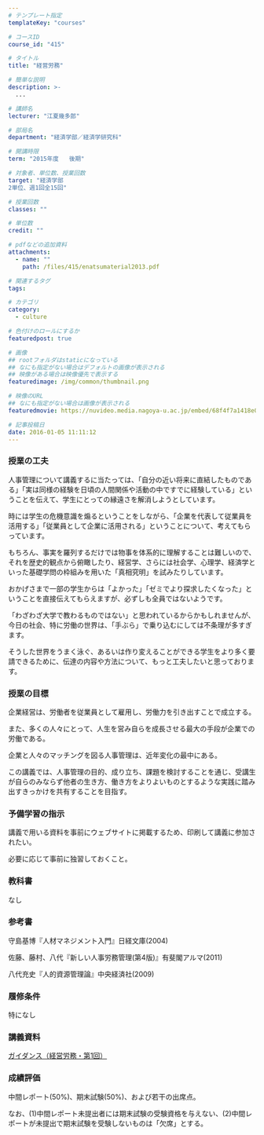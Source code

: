 ```yaml
---
# テンプレート指定
templateKey: "courses"

# コースID
course_id: "415"

# タイトル
title: "経営労務"

# 簡単な説明
description: >-
  ...

# 講師名
lecturer: "江夏幾多郎"

# 部局名
department: "経済学部／経済学研究科"

# 開講時限
term: "2015年度	後期"

# 対象者、単位数、授業回数
target: "経済学部
2単位、週1回全15回"

# 授業回数
classes: ""

# 単位数
credit: ""

# pdfなどの追加資料
attachments: 
  - name: "" 
    path: /files/415/enatsumaterial2013.pdf

# 関連するタグ
tags:

# カテゴリ
category:
  - culture

# 色付けのロールにするか
featuredpost: true

# 画像
## rootフォルダはstaticになっている
## なにも指定がない場合はデフォルトの画像が表示される
## 映像がある場合は映像優先で表示する
featuredimage: /img/common/thumbnail.png

# 映像のURL
## なにも指定がない場合は画像が表示される
featuredmovie: https://nuvideo.media.nagoya-u.ac.jp/embed/68f4f7a1418e04fbf017968eccb0fdc7ec0eeab9

# 記事投稿日
date: 2016-01-05 11:11:12
---
```


### 授業の工夫

人事管理について講義するに当たっては、「自分の近い将来に直結したものである」「実は同様の経験を日頃の人間関係や活動の中ですでに経験している」ということを伝えて、学生にとっての縁遠さを解消しようとしています。

時には学生の危機意識を煽るということをしながら、「企業を代表して従業員を活用する」「従業員として企業に活用される」ということについて、考えてもらっています。

もちろん、事実を羅列するだけでは物事を体系的に理解することは難しいので、それを歴史的観点から俯瞰したり、経営学、さらには社会学、心理学、経済学といった基礎学問の枠組みを用いた「真相究明」を試みたりしています。

おかげさまで一部の学生からは「よかった」「ゼミでより探求したくなった」ということを直接伝えてもらえますが、必ずしも全員ではないようです。

「わざわざ大学で教わるものではない」と思われているからかもしれませんが、今日の社会、特に労働の世界は、「手ぶら」で乗り込むにしては不条理が多すぎます。

そうした世界をうまく泳ぐ、あるいは作り変えることができる学生をより多く要請できるために、伝達の内容や方法について、もっと工夫したいと思っております。

### 授業の目標

企業経営は、労働者を従業員として雇用し、労働力を引き出すことで成立する。

また、多くの人々にとって、人生を営み自らを成長させる最大の手段が企業での労働である。

企業と人々のマッチングを図る人事管理は、近年変化の最中にある。

この講義では、人事管理の目的、成り立ち、課題を検討することを通じ、受講生が自らのみならず他者の生き方、働き方をよりよいものとするような実践に踏み出すきっかけを共有することを目指す。

### 予備学習の指示

講義で用いる資料を事前にウェブサイトに掲載するため、印刷して講義に参加されたい。

必要に応じて事前に独習しておくこと。

### 教科書

なし

### 参考書

守島基博『人材マネジメント入門』日経文庫(2004)

佐藤、藤村、八代『新しい人事労務管理(第4版)』有斐閣アルマ(2011)

八代充史『人的資源管理論』中央経済社(2009)

### 履修条件

特になし

### 講義資料

[ガイダンス（経営労務・第1回）](/files/415/enatsumaterial2013.pdf) 

### 成績評価

中間レポート(50%)、期末試験(50%)、および若干の出席点。

なお、(1)中間レポート未提出者には期末試験の受験資格を与えない、(2)中間レポートが未提出で期末試験を受験しないものは「欠席」とする。

